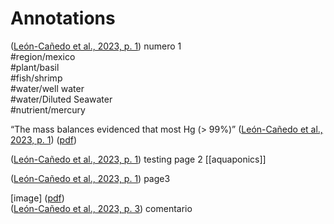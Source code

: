 # Annotations

([León-Cañedo et al., 2023, p. 1](zotero://select/library/items/ARMWV3PM)) numero 1  
#region/mexico  
#plant/basil  
#fish/shrimp  
#water/well water  
#water/Diluted Seawater  
#nutrient/mercury

“The mass balances evidenced that most Hg (> 99%)” ([León-Cañedo et al., 2023, p. 1](zotero://select/library/items/ARMWV3PM)) ([pdf](zotero://open-pdf/library/items/NBSIB2Z5?page=1&annotation=C9KZTEL4))

([León-Cañedo et al., 2023, p. 1](zotero://select/library/items/ARMWV3PM)) testing page 2 [[aquaponics]]

([León-Cañedo et al., 2023, p. 1](zotero://select/library/items/ARMWV3PM)) page3

[image] ([pdf](zotero://open-pdf/library/items/NBSIB2Z5?page=3&annotation=T8ZUZ55M))  
([León-Cañedo et al., 2023, p. 3](zotero://select/library/items/ARMWV3PM)) comentario